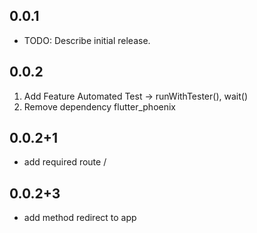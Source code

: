 ## 0.0.1

* TODO: Describe initial release.

## 0.0.2

1. Add Feature Automated Test -> runWithTester(), wait()
2. Remove dependency flutter_phoenix 

## 0.0.2+1

* add required route /

## 0.0.2+3

* add method redirect to app